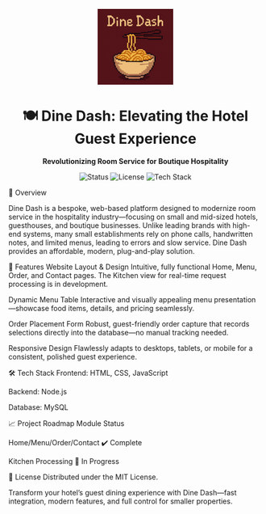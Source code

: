 <p align="center">
  <img src="DineDash.png" alt="Dine Dash Logo" width="150"/>
</p>
 <h1 align="center">🍽️ Dine Dash: Elevating the Hotel Guest Experience</h1> <p align="center"> <strong>Revolutionizing Room Service for Boutique Hospitality</strong> </p> <p align="center"> <img src="https://img.shields.io/badge/Status-In%20Progress-blue" alt="Status"> <img src="https://img.shields.io/badge/License-MIT-green" alt="License"> <img src="https://img.shields.io/badge/Built%20With-Node.js%20%7C%20MySQL%20%7C%20HTML%20%7C%20CSS-yellow" alt="Tech Stack"> </p>
🌟 Overview


Dine Dash is a bespoke, web-based platform designed to modernize room service in the hospitality industry—focusing on small and mid-sized hotels, guesthouses, and boutique businesses.
Unlike leading brands with high-end systems, many small establishments rely on phone calls, handwritten notes, and limited menus, leading to errors and slow service. Dine Dash provides an affordable, modern, plug-and-play solution.

🚀 Features
Website Layout & Design
Intuitive, fully functional Home, Menu, Order, and Contact pages. The Kitchen view for real-time request processing is in development.

Dynamic Menu Table
Interactive and visually appealing menu presentation—showcase food items, details, and pricing seamlessly.

Order Placement Form
Robust, guest-friendly order capture that records selections directly into the database—no manual tracking needed.

Responsive Design
Flawlessly adapts to desktops, tablets, or mobile for a consistent, polished guest experience.

🛠️ Tech Stack
Frontend: HTML, CSS, JavaScript

Backend: Node.js

Database: MySQL

📈 Project Roadmap
Module	Status

Home/Menu/Order/Contact	✔️ Complete

Kitchen Processing	🚧 In Progress


📄 License
Distributed under the MIT License.

Transform your hotel’s guest dining experience with Dine Dash—fast integration, modern features, and full control for smaller properties.
